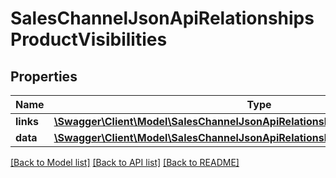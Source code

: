 # SalesChannelJsonApiRelationshipsProductVisibilities

## Properties
Name | Type | Description | Notes
------------ | ------------- | ------------- | -------------
**links** | [**\Swagger\Client\Model\SalesChannelJsonApiRelationshipsProductVisibilitiesLinks**](SalesChannelJsonApiRelationshipsProductVisibilitiesLinks.md) |  | [optional] 
**data** | [**\Swagger\Client\Model\SalesChannelJsonApiRelationshipsProductVisibilitiesData[]**](SalesChannelJsonApiRelationshipsProductVisibilitiesData.md) |  | [optional] 

[[Back to Model list]](../../README.md#documentation-for-models) [[Back to API list]](../../README.md#documentation-for-api-endpoints) [[Back to README]](../../README.md)

